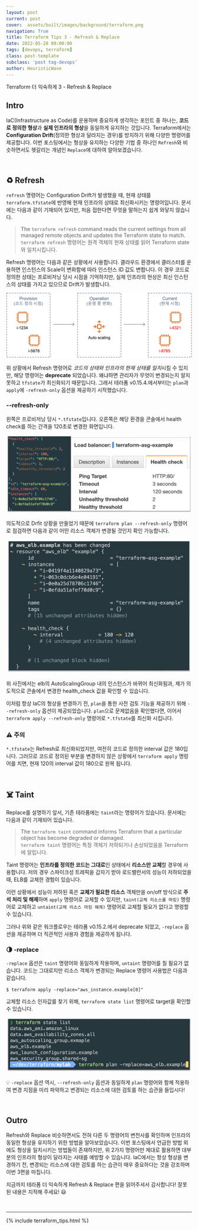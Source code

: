 ```yaml
---
layout: post
current: post
cover:  assets/built/images/background/terraform.png
navigation: True
title: Terraform Tips 3 - Refresh & Replace
date: 2022-05-28 00:00:00
tags: [devops, terraform]
class: post-template
subclass: 'post tag-devops'
author: HeuristicWave
---
```


Terraform 더 익숙하게 3 - Refresh & Replace


## Intro

IaC(Infrastructure as Code)를 운용하며 중요하게 생각하는 포인트 중 하나는, **코드로 정의한 형상**과 **실제 인프라의 형상**을 동일하게 유지하는 것입니다.
Terraform에서는 **Configuration Drift**(정의한 형상과 달라지는 경우)를 방지하기 위해 다양한 명령어를 제공합니다.
이번 포스팅에서는 형상을 유지하는 다양한 기법 중 하나인 `Refresh`와 비슷하면서도 헷갈리는 개념인 `Replace`에 대하여 알아보겠습니다.  

<br>

## ♻️ Refresh

`refresh` 명령어는 Configuration Drift가 발생했을 때, 현재 상태를 `terraform.tfstate`에 반영해 현재 인프라의 상태로 최신화시키는 명령어입니다.
문서에는 다음과 같이 기재되어 있지만, 처음 접한다면 무엇을 말하는지 쉽게 와닿지 않습니다.

> The `terraform refresh` command reads the current settings from all managed remote objects and updates the Terraform state to match. <br>
> `terraform refresh` 명령어는 원격 객체의 현재 상태를 읽어 Terraform state와 일치시킵니다.

Refresh 명령어는 다음과 같은 상황에서 사용합니다. 클라우드 환경에서 클러스터를 운용하면 인스턴스의 Scale이 변화함에 따라 인스턴스 ID 값도 변합니다.
이 경우 코드로 정의한 상태는 프로비저닝 당시 시점을 기억하지만, 실제 인프라의 현상은 최신 인스턴스의 상태를 가지고 있으므로 Drift가 발생합니다.

![state](../../assets/built/images/post/terraform/state.png)

위 상황에서 Refresh 명령어로 *코드의 상태와 인프라의 현재 상태를 일치*시킬 수 있지만, 해당 명령어는 **deprecate** 되었습니다. 왜냐하면 관리자가 무엇이 변경되는지 알지 못하고 `tfstate`가 최신화되기 때문입니다.
그래서 테라폼 v0.15.4.에서부터는 `plan`과 `apply`에 `-refresh-only` 옵션을 제공하기 시작했습니다.

### --refresh-only

왼쪽은 프로비저닝 당시 `*.tfstate`입니다. 오른쪽은 해당 환경을 콘솔에서 health check를 하는 간격을 120초로 변경한 화면입니다.

![refresh](../../assets/built/images/post/terraform/refresh.png)

의도적으로 Drfit 상황을 만들었기 때문에 `terraform plan --refresh-only` 명령어로 점검하면 다음과 같이 어떤 리소스 객체가 변경될 것인지 확인 가능합니다.

![refresh-only](../../assets/built/images/post/terraform/refresh-only.png)

위 사진에서는 elb의 AutoScalingGroup 내의 인스턴스가 바뀌어 최신화됨과, 제가 의도적으로 콘솔에서 변경한 health_check 값을 확인할 수 있습니다.

이처럼 항상 IaC의 형상을 변경하기 전, `plan`을 통한 사전 검토 기능을 제공하기 위해 `--refresh-only` 옵션이 제공되었습니다.
`plan`으로 문제없음을 확인했다면, 이어서 `terraform apply --refresh-only` 명령어로 `*.tfstate`를 최신화 시킵니다.

### ⚠️ 주의

`*.tfstate`는 Refresh로 최신화되었지만, 여전히 코드로 정의한 interval 값은 180입니다.
그러므로 코드로 정의된 부분을 변경하지 않은 상황에서 `terraform apply` 명렁어를 치면, 현재 120의 interval 값이 180으로 원복 됩니다.

<br>

## ☠️ Taint

Replace를 설명하기 앞서, 기존 테라폼에는 `taint`라는 명령어가 있습니다. 문서에는 다음과 같이 기재되어 있습니다.

> The `terraform taint` command informs Terraform that a particular object has become degraded or damaged. <br>
> `terraform taint` 명령어는 특정 객체가 저하되거나 손상되었음을 Terraform에 알립니다.

Taint 명령어는 **인프라를 정의한 코드는 그대로**인 상태에서 **리소스만 교체**할 경우에 사용합니다.
저의 경우 스파이크성 트래픽을 갑자기 받아 로드밸런서의 성능이 저하되었을 때, ELB를 교체한 경험이 있습니다.

이런 상황에서 성능이 저하된 혹은 **교체가 필요한 리소스** 객체만을 on/off 방식으로 **주석 처리 및 해제**하며 `apply` 명령어로 교체할 수 있지만,
`taint(교체 리소스를 마킹)` 명령어로 교체하고 `untaint(교체 리소스 마킹 해제)` 명령어로 교체할 필요가 없다고 명령할 수 있습니다.

그러나 위와 같은 워크플로우는 테라폼 v0.15.2.에서 deprecate 되었고, `-replace` 옵션을 제공하며 더 직관적인 사용자 경험을 제공하게 됩니다.

### 🌗 -replace

`-replace` 옵션은 `taint` 명령어와 동일하게 작용하며, `untaint` 명령어를 칠 필요가 없습니다.
코드는 그대로지만 리소스 객체가 변경되는 Replace 명령어 사용법은 다음과 같습니다.

```shell
$ terraform apply -replace="aws_instance.example[0]"
```

교체할 리소스 인자값를 찾기 위해, `terraform state list` 명령어로 target을 확인할 수 있습니다.

![replace](../../assets/built/images/post/terraform/replace.png)

💡 `-replace` 옵션 역시, `--refresh-only` 옵션과 동일하게 `plan` 명령어와 함께 적용하여 변경 지점을 미리 파악하고
변경되는 리소스에 대한 검토를 하는 습관을 들입시다!

<br>

## Outro

Refresh와 Replace 비슷하면서도 전혀 다른 두 명령어의 변천사를 확인하며 인프라의 동일한 형상을 유지하기 위한 방법을 알아보았습니다.
이번 포스팅에서 언급한 방법 외에도 형상을 일치시키는 방법들이 존재하지만, 위 2가지 명령어만 제대로 활용하면 대부분의 인프라의 형상이 달라지는 사태를 예방할 수 있습니다. 
IaC에서는 항상 형상을 변경하기 전, 변경되는 리소스에 대한 검토를 하는 습관이 매우 중요하다는 것을 강조하며 이번 3편을 마칩니다.

지금까지 테라폼 더 익숙하게 Refresh & Replace 편을 읽어주셔서 감사합니다! 잘못된 내용은 지적해 주세요! 😃

<br>

---

{% include terraform_tips.html %}

<br>